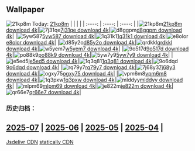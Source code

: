 ## Wallpaper
![21kp8m](https://w.wallhaven.cc/full/21/wallhaven-21kp8m.png) Today: [21kp8m](https://th.wallhaven.cc/small/21/21kp8m.jpg)
|      |      |      |
| :----: | :----: | :----: |
|![21kp8m](https://th.wallhaven.cc/small/21/21kp8m.jpg)[21kp8m download 4k](https://wallhaven.cc/w/21kp8m)|![7j31qe](https://th.wallhaven.cc/small/7j/7j31qe.jpg)[7j31qe download 4k](https://wallhaven.cc/w/7j31qe)|![d8ggpm](https://th.wallhaven.cc/small/d8/d8ggpm.jpg)[d8ggpm download 4k](https://wallhaven.cc/w/d8ggpm)|
|![5yw587](https://th.wallhaven.cc/small/5y/5yw587.jpg)[5yw587 download 4k](https://wallhaven.cc/w/5yw587)|![1q31k1](https://th.wallhaven.cc/small/1q/1q31k1.jpg)[1q31k1 download 4k](https://wallhaven.cc/w/1q31k1)|![e8olor](https://th.wallhaven.cc/small/e8/e8olor.jpg)[e8olor download 4k](https://wallhaven.cc/w/e8olor)|
|![d85y2o](https://th.wallhaven.cc/small/d8/d85y2o.jpg)[d85y2o download 4k](https://wallhaven.cc/w/d85y2o)|![qrdkkl](https://th.wallhaven.cc/small/qr/qrdkkl.jpg)[qrdkkl download 4k](https://wallhaven.cc/w/qrdkkl)|![w5yem7](https://th.wallhaven.cc/small/w5/w5yem7.jpg)[w5yem7 download 4k](https://wallhaven.cc/w/w5yem7)|
|![9o517d](https://th.wallhaven.cc/small/9o/9o517d.jpg)[9o517d download 4k](https://wallhaven.cc/w/9o517d)|![po88k9](https://th.wallhaven.cc/small/po/po88k9.jpg)[po88k9 download 4k](https://wallhaven.cc/w/po88k9)|![5yw7y9](https://th.wallhaven.cc/small/5y/5yw7y9.jpg)[5yw7y9 download 4k](https://wallhaven.cc/w/5yw7y9)|
|![je5ed5](https://th.wallhaven.cc/small/je/je5ed5.jpg)[je5ed5 download 4k](https://wallhaven.cc/w/je5ed5)|![1q3q81](https://th.wallhaven.cc/small/1q/1q3q81.jpg)[1q3q81 download 4k](https://wallhaven.cc/w/1q3q81)|![9o6dqd](https://th.wallhaven.cc/small/9o/9o6dqd.jpg)[9o6dqd download 4k](https://wallhaven.cc/w/9o6dqd)|
|![rq79y7](https://th.wallhaven.cc/small/rq/rq79y7.jpg)[rq79y7 download 4k](https://wallhaven.cc/w/rq79y7)|![7j68y3](https://th.wallhaven.cc/small/7j/7j68y3.jpg)[7j68y3 download 4k](https://wallhaven.cc/w/7j68y3)|![ogxy75](https://th.wallhaven.cc/small/og/ogxy75.jpg)[ogxy75 download 4k](https://wallhaven.cc/w/ogxy75)|
|![vpm6m8](https://th.wallhaven.cc/small/vp/vpm6m8.jpg)[vpm6m8 download 4k](https://wallhaven.cc/w/vpm6m8)|![1q3pxw](https://th.wallhaven.cc/small/1q/1q3pxw.jpg)[1q3pxw download 4k](https://wallhaven.cc/w/1q3pxw)|![mlddyy](https://th.wallhaven.cc/small/ml/mlddyy.jpg)[mlddyy download 4k](https://wallhaven.cc/w/mlddyy)|
|![mlpm69](https://th.wallhaven.cc/small/ml/mlpm69.jpg)[mlpm69 download 4k](https://wallhaven.cc/w/mlpm69)|![je822m](https://th.wallhaven.cc/small/je/je822m.jpg)[je822m download 4k](https://wallhaven.cc/w/je822m)|![qr66e7](https://th.wallhaven.cc/small/qr/qr66e7.jpg)[qr66e7 download 4k](https://wallhaven.cc/w/qr66e7)|

### 历史归档：
[2025-07](https://github.com/april-projects/april-wallpaper/tree/main/picture/2025-07/) | [2025-06](https://github.com/april-projects/april-wallpaper/tree/main/picture/2025-06/) | [2025-05](https://github.com/april-projects/april-wallpaper/tree/main/picture/2025-05/) | [2025-04](https://github.com/april-projects/april-wallpaper/tree/main/picture/2025-04/) | 
---
[Jsdelivr CDN](https://cdn.jsdelivr.net/gh/april-projects/april-wallpaper/api.json)
[statically CDN](https://cdn.statically.io/gh/april-projects/april-wallpaper/main/api.json)